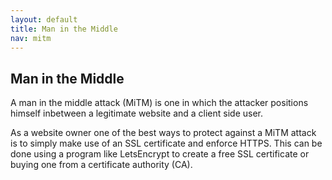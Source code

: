 ```yaml
---
layout: default
title: Man in the Middle
nav: mitm
---
```


## Man in the Middle

A man in the middle attack (MiTM) is one in which the attacker positions himself inbetween a legitimate website and a client side user.

As a website owner one of the best ways to protect against a MiTM attack is to simply make use of an SSL certificate and enforce HTTPS. This can be done using a program like LetsEncrypt to create a free SSL certificate or buying one from a certificate authority (CA).
